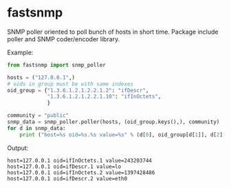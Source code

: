 # fastsnmp
SNMP poller oriented to poll bunch of hosts in short time. Package include poller and SNMP coder/encoder library.

Example:
```python
from fastsnmp import snmp_poller

hosts = ("127.0.0.1",)
# oids in group must be with same indexes
oid_group = {"1.3.6.1.2.1.2.2.1.2": "ifDescr",
             "1.3.6.1.2.1.2.2.1.10": "ifInOctets",
             }

community = "public"
snmp_data = snmp_poller.poller(hosts, (oid_group.keys(),), community)
for d in snmp_data:
    print ("host=%s oid=%s.%s value=%s" % (d[0], oid_group[d[1]], d[2], d[3]))
```
Output:
```
host=127.0.0.1 oid=ifInOctets.1 value=243203744
host=127.0.0.1 oid=ifDescr.1 value=lo
host=127.0.0.1 oid=ifInOctets.2 value=1397428486
host=127.0.0.1 oid=ifDescr.2 value=eth0
```
